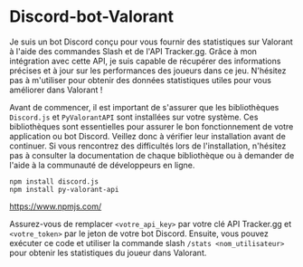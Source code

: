 # Discord-bot-Valorant

Je suis un bot Discord conçu pour vous fournir des statistiques sur Valorant à l'aide des commandes Slash et de l'API Tracker.gg. Grâce à mon intégration avec cette API, je suis capable de récupérer des informations précises et à jour sur les performances des joueurs dans ce jeu. N'hésitez pas à m'utiliser pour obtenir des données statistiques utiles pour vous améliorer dans Valorant !

Avant de commencer, il est important de s'assurer que les bibliothèques `Discord.js` et `PyValorantAPI` sont installées sur votre système. Ces bibliothèques sont essentielles pour assurer le bon fonctionnement de votre application ou bot Discord. Veillez donc à vérifier leur installation avant de continuer. Si vous rencontrez des difficultés lors de l'installation, n'hésitez pas à consulter la documentation de chaque bibliothèque ou à demander de l'aide à la communauté de développeurs en ligne.

```
npm install discord.js
npm install py-valorant-api
```

https://www.npmjs.com/

Assurez-vous de remplacer `<votre_api_key>` par votre clé API Tracker.gg et `<votre_token>` par le jeton de votre bot Discord. Ensuite, vous pouvez exécuter ce code et utiliser la commande slash `/stats <nom_utilisateur>` pour obtenir les statistiques du joueur dans Valorant.
